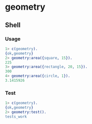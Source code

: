 # geometry
## Shell
### Usage
```erlang
1> c(geometry).
{ok,geometry}
2> geometry:area({square, 15}).
225
3> geometry:area({rectangle, 20, 15}).
300
4> geometry:area({circle, 1}).
3.1415926
```
### Test
```erlang
1> c(geometry).
{ok,geometry}
2> geometry:test().
tests_work
```
